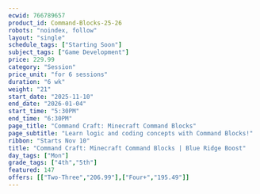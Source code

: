 ```yaml
---
ecwid: 766789657
product_id: Command-Blocks-25-26
robots: "noindex, follow"
layout: "single"
schedule_tags: ["Starting Soon"]
subject_tags: ["Game Development"]
price: 229.99
category: "Session"
price_unit: "for 6 sessions"
duration: "6 wk"
weight: "21"
start_date: "2025-11-10"
end_date: "2026-01-04"
start_time: "5:30PM"
end_time: "6:30PM"
page_title: "Command Craft: Minecraft Command Blocks"
page_subtitle: "Learn logic and coding concepts with Command Blocks!"
ribbon: "Starts Nov 10"
title: "Command Craft: Minecraft Command Blocks | Blue Ridge Boost"
day_tags: ["Mon"]
grade_tags: ["4th","5th"]
featured: 147
offers: [["Two-Three","206.99"],["Four+","195.49"]]
---
```

